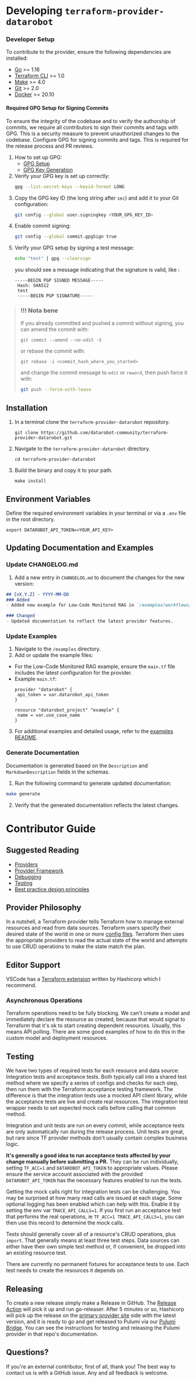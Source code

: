 # Developing `terraform-provider-datarobot`

### Developer Setup

To contribute to the provider, ensure the following dependencies are installed:

- [Go](https://go.dev/doc/install) >= 1.16
- [Terraform CLI](https://learn.hashicorp.com/tutorials/terraform/install-cli) >= 1.0
- [Make](https://www.gnu.org/software/make/) >= 4.0
- [Git](https://git-scm.com/downloads) >= 2.0
- [Docker](https://docs.docker.com/get-docker/) >= 20.10

#### Required GPG Setup for Signing Commits
To ensure the integrity of the codebase and to verify the authorship of commits, we require all contributors to sign their commits and tags with GPG. This is a security measure to prevent unauthorized changes to the codebase.
Configure GPG for signing commits and tags. This is required for the release process and PR reviews.
1. How to set up GPG:
   - [GPG Setup](https://docs.github.com/en/authentication/managing-commit-signature-verification/setting-up-gpg-signature-verification)
   - [GPG Key Generation](https://www.gnupg.org/documentation/manuals/gnupg/Generating-a-Keypair.html)
2. Verify your GPG key is set up correctly:
   ```bash
   gpg --list-secret-keys --keyid-format LONG
   ```
3. Copy the GPG key ID (the long string after `sec`) and add it to your Git configuration:
   ```bash
   git config --global user.signingkey <YOUR_GPG_KEY_ID>
   ```
4. Enable commit signing:
   ```bash
   git config --global commit.gpgSign true
   ```
5. Verify  your GPG setup by signing a test message:
   ```bash
   echo "test" | gpg --clearsign
   ```
   you should see a message indicating that the signature is valid, like :
   ```
   -----BEGIN PGP SIGNED MESSAGE-----
    Hash: SHA512
    test
    -----BEGIN PGP SIGNATURE-----

>
> ### !!! Nota bene
> If you already committed and pushed a commit without signing, you can amend the commit with:
> ```
> git commit --amend --no-edit -S
> ```
> or rebase the commit with:
> ```
> git rebase -i <commit_hash_where_you_started>
> ```
> and change the commit message to `edit` or `reword`, then push force it with:
> ```bash
> git push --force-with-lease
> ```


## Installation

1. In a terminal clone the `terraform-provider-datarobot` repository.

    ~~~ shell
    git clone https://github.com/datarobot-community/terraform-provider-datarobot.git
    ~~~

1. Navigate to the `terraform-provider-datarobot` directory.

    ~~~ shell
    cd terraform-provider-datarobot
    ~~~

1. Build the binary and copy it to your path.

    ~~~ shell
    make install
    ~~~

## Environment Variables

Define the required environment variables in your terminal or via a `.env` file in the root directory.

~~~shell
export DATAROBOT_API_TOKEN=<YOUR_API_KEY>
~~~


## Updating Documentation and Examples

### Update CHANGELOG.md

1. Add a new entry in `CHANGELOG.md` to document the changes for the new version:
  ```markdown
  ## [vX.Y.Z] - YYYY-MM-DD
  ### Added
  - Added new example for Low-Code Monitored RAG in `/examples/workflows/low_code_rag`.

  ### Changed
  - Updated documentation to reflect the latest provider features.
  ```

### Update Examples

1. Navigate to the `/examples` directory.
2. Add or update the example files:
  - For the Low-Code Monitored RAG example, ensure the `main.tf` file includes the latest configuration for the provider.
  - Example `main.tf`:
    ```hcl
    provider "datarobot" {
     api_token = var.datarobot_api_token
    }

    resource "datarobot_project" "example" {
     name = var.use_case_name
    }
    ```
3. For additional examples and detailed usage, refer to the [examples README](https://github.com/datarobot-community/terraform-provider-datarobot/tree/main/examples/README.md).

### Generate Documentation

Documentation is generated based on the `Description` and `MarkdownDescription` fields in the schemas.

1. Run the following command to generate updated documentation:
  ```bash
  make generate
  ```
2. Verify that the generated documentation reflects the latest changes.

# Contributor Guide

## Suggested Reading

- [Providers](https://developer.hashicorp.com/terraform/language/providers)
- [Provider Framework](https://developer.hashicorp.com/terraform/plugin/framework)
- [Debugging](https://developer.hashicorp.com/terraform/plugin/debugging)
- [Testing](https://developer.hashicorp.com/terraform/plugin/testing)
- [Best practice design principles](https://developer.hashicorp.com/terraform/plugin/best-practices/hashicorp-provider-design-principles)

## Provider Philosophy

In a nutshell, a Terraform provider tells Terraform how to manage external resources and read from data sources.
Terraform users specify their desired state of the world in one or more [config files](https://developer.hashicorp.com/terraform/language/syntax/configuration).
Terraform then uses the appropriate providers to read the actual state of the world and attempts to use CRUD operations
to make the state match the plan.

## Editor Support

VSCode has a
[Terraform extension](https://marketplace.visualstudio.com/items?itemName=HashiCorp.terraform)
written by Hashicorp which I recommend.

### Asynchronous Operations

Terraform operations need to be fully blocking. We can't create a model and immediately declare the
resource as created, because that would signal to Terraform that it's ok to start creating dependent resources. Usually,
this means API polling. There are some good examples of how to do this in the custom model and deployment resources.

## Testing

We have two types of required tests for each resource and data source: Integration tests and acceptance tests. Both
typically call into a shared test method where we specify a series of configs and checks for each step, then run them
with the Terraform acceptance testing framework. The difference is that the integration tests use a mocked API client
library, while the acceptance tests are live and create real resources. The integration test wrapper needs to set
expected mock calls before calling that common method.

Integration and unit tests are run on every commit, while acceptance tests are only automatically run during the release
process. Unit tests are great, but rare since TF provider methods don't usually contain complex business logic.

**It's generally a good idea to run acceptance tests affected by your change manually before submitting a PR.** They can be run individually, setting `TF_ACC=1` and `DATAROBOT_API_TOKEN` to appropriate values. Please ensure the service account associated with the provided `DATAROBOT_API_TOKEN` has the necessary features enabled to run the tests.

Getting the mock calls right for integration tests can be challenging. You may be surprised at how many read calls are
issued at each stage. Some optional logging has been enabled which can help with this. Enable it by setting the env var `TRACE_API_CALLS=1`. If you first run an acceptance test that performs the real operations, ie `TF_ACC=1 TRACE_API_CALLS=1`, you can then use this record to determine the mock calls.

Tests should generally cover all of a resource's CRUD operations, plus `import`. That generally means at least three test steps. Data sources can either have their own simple test method or, if convenient, be dropped into an existing resource test.

There are currently no permanent fixtures for acceptance tests to use. Each test needs to create the resources it depends on.

## Releasing

To create a new release simply make a Release in GitHub. The [Release
Action](https://github.com/datarobot-community/terraform-provider-datarobot/actions/workflows/release.yml)
will pick it up and run go-releaser. After 5 minutes or so, Hashicorp
will pick up the release on the [primary provider
site](https://registry.terraform.io/providers/datarobot-community/datarobot/latest)
side with the latest version, and it is ready to go and get released
to Pulumi via our [Pulumi
Bridge](https://github.com/datarobot-community/pulumi-datarobot). You
can see the instructions for testing and releasing the Pulumi provider
in that repo's documentation.


## Questions?

If you're an external contributor, first of all, thank you! The best way to contact us is with a GitHub issue. Any and all feedback is welcome.
